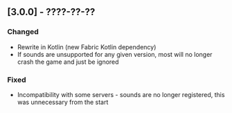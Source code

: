 ## [3.0.0] - ????-??-??

### Changed

* Rewrite in Kotlin (new Fabric Kotlin dependency)
* If sounds are unsupported for any given version, most will no longer crash the game and just be ignored

### Fixed

* Incompatibility with some servers - sounds are no longer registered, this was unnecessary from the start
